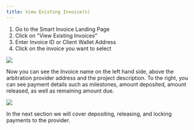 ```yaml
---
title: View Existing Invoice(s)
---
```


1. Go to the Smart Invoice Landing Page 
2. Click on "View Existing Invoices" 
3. Enter Invoice ID or Client Wallet Address
4. Click on the invoice you want to select

![](https://i.imgur.com/RzURt2c.png)


Now you can see the Invoice name on the left hand side, above the arbitration provider address and the project description. To the right, you can see payment details such as milestones, amount deposited, amount released, as well as remaining amount due.

![](https://i.imgur.com/7yrrdJY.png)

In the next section we will cover depositing, releasing, and locking payments to the provider.

